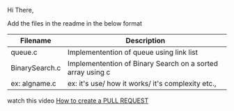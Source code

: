Hi There,

Add the files in the readme in the below format

| Filename      | Description |
| ----------- | ----------- |
| queue.c      | Implementention of queue using link list|
| BinarySearch.c      | Implementention of Binary Search on a sorted array using c|
| ex: algname.c      | ex: it's use/ how it works/ it's complexity etc.,  |



watch this video [How to create a PULL REQUEST](https://youtu.be/rgbCcBNZcdQ)
